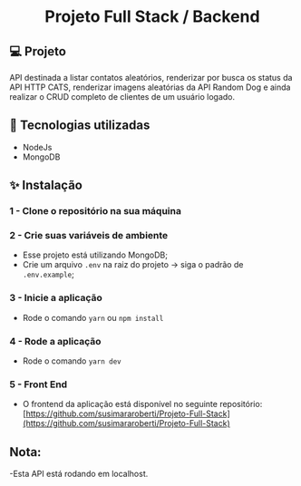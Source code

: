 <h1 align="center">Projeto Full Stack / Backend</h1>

## 💻 Projeto

API destinada a listar contatos aleatórios, renderizar por busca os status da API HTTP CATS, renderizar imagens aleatórias da API Random Dog e ainda realizar o CRUD completo de clientes de um usuário logado.

## 🔨 Tecnologias utilizadas

- NodeJs
- MongoDB

## ✨ Instalação

### 1 - Clone o repositório na sua máquina

### 2 - Crie suas variáveis de ambiente

- Esse projeto está utilizando MongoDB;
- Crie um arquivo `.env` na raiz do projeto -> siga o padrão de `.env.example`;

### 3 - Inicie a aplicação

- Rode o comando `yarn` ou `npm install`

### 4 - Rode a aplicação

- Rode o comando `yarn dev`

### 5 - Front End

- O frontend da aplicação está disponível no seguinte repositório: [https://github.com/susimararoberti/Projeto-Full-Stack](https://github.com/susimararoberti/Projeto-Full-Stack)

## Nota:

-Esta API está rodando em localhost.
